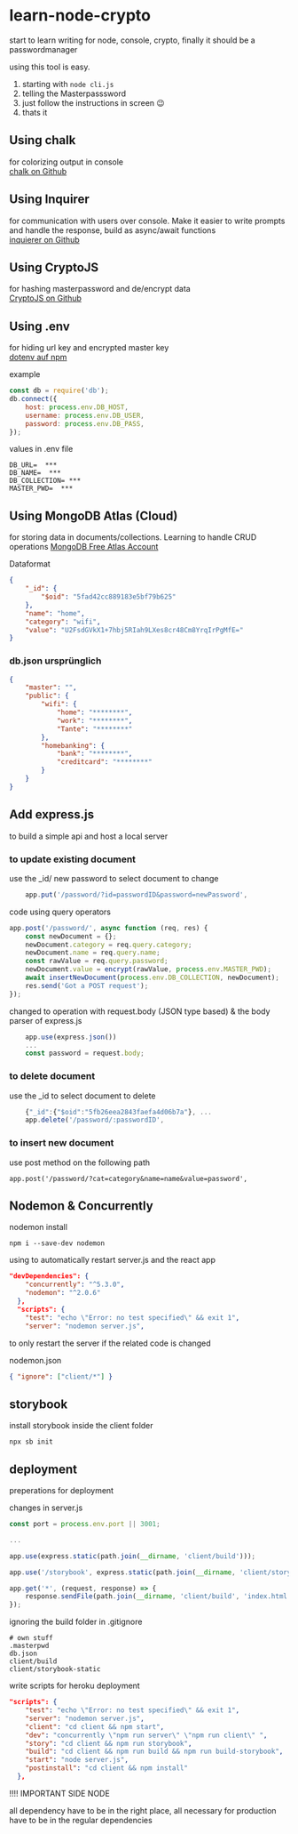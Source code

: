 # learn-node-crypto

start to learn writing for node, console, crypto, finally it should be a passwordmanager

using this tool is easy.

1. starting with `node cli.js`
2. telling the Masterpasssword
3. just follow the instructions in screen 😉
4. thats it

## Using chalk

for colorizing output in console<br/>
[chalk on Github](https://github.com/chalk/chalk)

## Using Inquirer

for communication with users over console. Make it easier to write prompts and handle the response, build as async/await functions<br/>
[inquierer on Github](https://github.com/SBoudrias/Inquirer.js/)

## Using CryptoJS

for hashing masterpassword and de/encrypt data <br />
[CryptoJS on Github](https://github.com/brix/crypto-js)

## Using .env

for hiding url key and encrypted master key <br />
[dotenv auf npm](https://www.npmjs.com/package/dotenv)

example

```js
const db = require('db');
db.connect({
    host: process.env.DB_HOST,
    username: process.env.DB_USER,
    password: process.env.DB_PASS,
});
```

values in .env file

```
DB_URL=  ***
DB_NAME=  ***
DB_COLLECTION= ***
MASTER_PWD=  ***
```

## Using MongoDB Atlas (Cloud)

for storing data in documents/collections. Learning to handle CRUD operations [MongoDB Free Atlas Account](https://www.mongodb.com/)

Dataformat

```json
{
    "_id": {
        "$oid": "5fad42cc889183e5bf79b625"
    },
    "name": "home",
    "category": "wifi",
    "value": "U2FsdGVkX1+7hbj5RIah9LXes8cr48Cm8YrqIrPgMfE="
}
```

### db.json ursprünglich

```json
{
    "master": "",
    "public": {
        "wifi": {
            "home": "********",
            "work": "********",
            "Tante": "********"
        },
        "homebanking": {
            "bank": "********",
            "creditcard": "********"
        }
    }
}
```

## Add express.js

to build a simple api and host a local server

### to update existing document

use the \_id/ new password to select document to change

```js
    app.put('/password/?id=passwordID&password=newPassword',
```

code using query operators

```js
app.post('/password/', async function (req, res) {
    const newDocument = {};
    newDocument.category = req.query.category;
    newDocument.name = req.query.name;
    const rawValue = req.query.password;
    newDocument.value = encrypt(rawValue, process.env.MASTER_PWD);
    await insertNewDocument(process.env.DB_COLLECTION, newDocument);
    res.send('Got a POST request');
});
```

changed to operation with request.body (JSON type based) & the body parser of express.js

```js
    app.use(express.json())
    ...
    const password = request.body;
```

### to delete document

use the \_id to select document to delete

```js
    {"_id":{"$oid":"5fb26eea2843faefa4d06b7a"}, ...
    app.delete('/password/:passwordID',
```

### to insert new document

use post method on the following path

    app.post('/password/?cat=category&name=name&value=password',

## Nodemon & Concurrently

nodemon install

```
npm i --save-dev nodemon
```

using to automatically restart server.js and the react app

```json
"devDependencies": {
    "concurrently": "^5.3.0",
    "nodemon": "^2.0.6"
  },
  "scripts": {
    "test": "echo \"Error: no test specified\" && exit 1",
    "server": "nodemon server.js",
```

to only restart the server if the related code is changed

nodemon.json

```json
{ "ignore": ["client/*"] }
```

## storybook

install storybook inside the client folder

```npm
npx sb init
```

## deployment

preperations for deployment

changes in server.js

```js
const port = process.env.port || 3001;

...

app.use(express.static(path.join(__dirname, 'client/build')));

app.use('/storybook', express.static(path.join(__dirname, 'client/storybook-static')));

app.get('*', (request, response) => {
    response.sendFile(path.join(__dirname, 'client/build', 'index.html'));
});
```

ignoring the build folder in .gitignore

```
# own stuff
.masterpwd
db.json
client/build
client/storybook-static
```

write scripts for heroku deployment

```json
"scripts": {
    "test": "echo \"Error: no test specified\" && exit 1",
    "server": "nodemon server.js",
    "client": "cd client && npm start",
    "dev": "concurrently \"npm run server\" \"npm run client\" ",
    "story": "cd client && npm run storybook",
    "build": "cd client && npm run build && npm run build-storybook",
    "start": "node server.js",
    "postinstall": "cd client && npm install"
  },
```

!!!! IMPORTANT SIDE NODE

all dependency have to be in the right place, all necessary for production have to be in the regular dependencies
